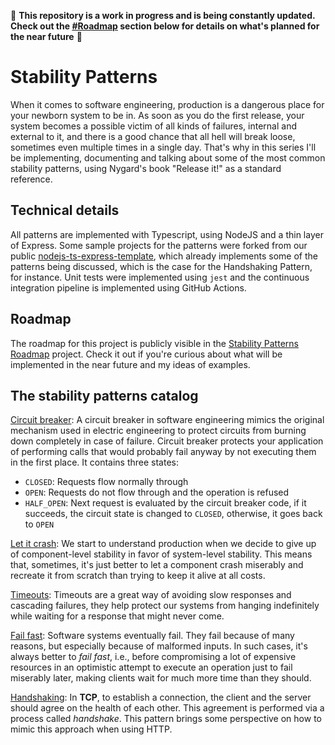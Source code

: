🚧 **This repository is a work in progress and is being constantly updated. Check out the [#Roadmap](#roadmap) section below for details on what's planned for the near future** 🚧

# Stability Patterns

When it comes to software engineering, production is a dangerous place for your newborn system to be in. As soon as you do the first release, your system becomes a possible victim of all kinds of failures, internal and external to it, and there is a good chance that all hell will break loose, sometimes even multiple times in a single day. That's why in this series I'll be implementing, documenting and talking about some of the most common stability patterns, using Nygard's book "Release it!" as a standard reference.

## Technical details

All patterns are implemented with Typescript, using NodeJS and a thin layer of Express. Some sample projects for the patterns were forked from our public [nodejs-ts-express-template](https://github.com/unicornlauncher/nodejs-ts-express-template), which already implements some of the patterns being discussed, which is the case for the Handshaking Pattern, for instance. Unit tests were implemented using `jest` and the continuous integration pipeline is implemented using GitHub Actions.

## Roadmap

The roadmap for this project is publicly visible in the [Stability Patterns Roadmap](https://github.com/users/kaiosilveira/projects/4/views/1) project. Check it out if you're curious about what will be implemented in the near future and my ideas of examples.

## The stability patterns catalog

[Circuit breaker](https://github.com/kaiosilveira/nodejs-circuit-breaker): A circuit breaker in software engineering mimics the original mechanism used in electric engineering to protect circuits from burning down completely in case of failure. Circuit breaker protects your application of performing calls that would probably fail anyway by not executing them in the first place. It contains three states:

- `CLOSED`: Requests flow normally through
- `OPEN`: Requests do not flow through and the operation is refused
- `HALF_OPEN`: Next request is evaluated by the circuit breaker code, if it succeeds, the circuit state is changed to `CLOSED`, otherwise, it goes back to `OPEN`

[Let it crash](https://github.com/kaiosilveira/nodejs-let-it-crash): We start to understand production when we decide to give up of component-level stability in favor of system-level stability. This means that, sometimes, it's just better to let a component crash miserably and recreate it from scratch than trying to keep it alive at all costs.

[Timeouts](https://github.com/kaiosilveira/nodejs-timeouts): Timeouts are a great way of avoiding slow responses and cascading failures, they help protect our systems from hanging indefinitely while waiting for a response that might never come.

[Fail fast](https://github.com/kaiosilveira/nodejs-fail-fast): Software systems eventually fail. They fail because of many reasons, but especially because of malformed inputs. In such cases, it's always better to _fail fast_, i.e., before compromising a lot of expensive resources in an optimistic attempt to execute an operation just to fail miserably later, making clients wait for much more time than they should.

[Handshaking](https://github.com/kaiosilveira/nodejs-handshaking): In **TCP**, to establish a connection, the client and the server should agree on the health of each other. This agreement is performed via a process called _handshake_. This pattern brings some perspective on how to mimic this approach when using HTTP.
